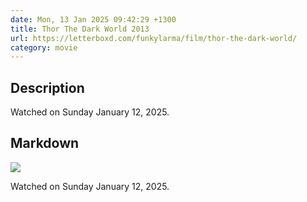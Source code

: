 ```yaml
---
date: Mon, 13 Jan 2025 09:42:29 +1300
title: Thor The Dark World 2013
url: https://letterboxd.com/funkylarma/film/thor-the-dark-world/
category: movie
---
```

## Description
 Watched on Sunday January 12, 2025. 

## Markdown
![](https://a.ltrbxd.com/resized/sm/upload/pc/xw/7h/17/bnX5PqAdQZRXSw3aX3DutDcdso5-0-600-0-900-crop.jpg?v=4c0f579fe5)

Watched on Sunday January 12, 2025.
